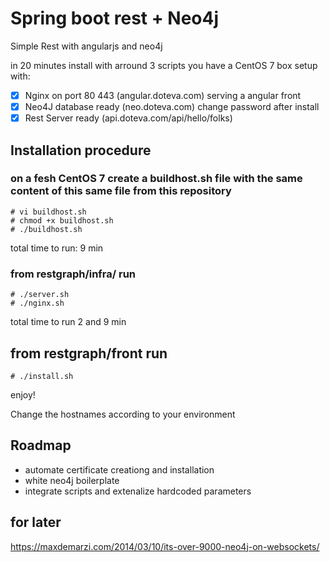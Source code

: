 # Spring boot rest + Neo4j
Simple Rest with angularjs and neo4j
                        
in 20 minutes install with arround 3 scripts you have a CentOS 7 box setup with:

   - [x] Nginx on port 80 443  (angular.doteva.com) serving a angular front
   - [x] Neo4J database ready  (neo.doteva.com) change password after install 
   - [x] Rest Server ready     (api.doteva.com/api/hello/folks)
   
 ## Installation procedure  

### on a fesh CentOS 7 create a buildhost.sh file with the same content of this same file from this repository
```
# vi buildhost.sh
# chmod +x buildhost.sh
# ./buildhost.sh
```
total time to run: 9 min

### from restgraph/infra/ run
```
# ./server.sh
# ./nginx.sh
```
total time to run 2 and 9 min

## from restgraph/front run
```
# ./install.sh
```
enjoy!

Change the hostnames according to your environment

## Roadmap

- automate certificate creationg and installation
- white neo4j boilerplate
- integrate scripts and extenalize hardcoded parameters

## for later

https://maxdemarzi.com/2014/03/10/its-over-9000-neo4j-on-websockets/

